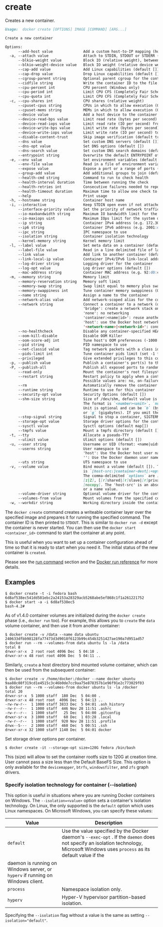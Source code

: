 <!--[metadata]>
+++
title = "create"
description = "The create command description and usage"
keywords = ["docker, create, container"]
[menu.main]
parent = "smn_cli"
+++
<![end-metadata]-->

# create

Creates a new container.

```markdown
Usage:  docker create [OPTIONS] IMAGE [COMMAND] [ARG...]

Create a new container

Options:
      --add-host value              Add a custom host-to-IP mapping (host:ip) (default [])
  -a, --attach value                Attach to STDIN, STDOUT or STDERR (default [])
      --blkio-weight value          Block IO (relative weight), between 10 and 1000
      --blkio-weight-device value   Block IO weight (relative device weight) (default [])
      --cap-add value               Add Linux capabilities (default [])
      --cap-drop value              Drop Linux capabilities (default [])
      --cgroup-parent string        Optional parent cgroup for the container
      --cidfile string              Write the container ID to the file
      --cpu-percent int             CPU percent (Windows only)
      --cpu-period int              Limit CPU CFS (Completely Fair Scheduler) period
      --cpu-quota int               Limit CPU CFS (Completely Fair Scheduler) quota
  -c, --cpu-shares int              CPU shares (relative weight)
      --cpuset-cpus string          CPUs in which to allow execution (0-3, 0,1)
      --cpuset-mems string          MEMs in which to allow execution (0-3, 0,1)
      --device value                Add a host device to the container (default [])
      --device-read-bps value       Limit read rate (bytes per second) from a device (default [])
      --device-read-iops value      Limit read rate (IO per second) from a device (default [])
      --device-write-bps value      Limit write rate (bytes per second) to a device (default [])
      --device-write-iops value     Limit write rate (IO per second) to a device (default [])
      --disable-content-trust       Skip image verification (default true)
      --dns value                   Set custom DNS servers (default [])
      --dns-opt value               Set DNS options (default [])
      --dns-search value            Set custom DNS search domains (default [])
      --entrypoint string           Overwrite the default ENTRYPOINT of the image
  -e, --env value                   Set environment variables (default [])
      --env-file value              Read in a file of environment variables (default [])
      --expose value                Expose a port or a range of ports (default [])
      --group-add value             Add additional groups to join (default [])
      --health-cmd string           Command to run to check health
      --health-interval duration    Time between running the check
      --health-retries int          Consecutive failures needed to report unhealthy
      --health-timeout duration     Maximum time to allow one check to run
      --help                        Print usage
  -h, --hostname string             Container host name
  -i, --interactive                 Keep STDIN open even if not attached
      --interface-priority value    Set the priority of network traffic (default [])
      --io-maxbandwidth string      Maximum IO bandwidth limit for the system drive (Windows only)
      --io-maxiops uint             Maximum IOps limit for the system drive (Windows only)
      --ip string                   Container IPv4 address (e.g. 172.30.100.104)
      --ip6 string                  Container IPv6 address (e.g. 2001:db8::33)
      --ipc string                  IPC namespace to use
      --isolation string            Container isolation technology
      --kernel-memory string        Kernel memory limit
  -l, --label value                 Set meta data on a container (default [])
      --label-file value            Read in a line delimited file of labels (default [])
      --link value                  Add link to another container (default [])
      --link-local-ip value         Container IPv4/IPv6 link-local addresses (default [])
      --log-driver string           Logging driver for the container
      --log-opt value               Log driver options (default [])
      --mac-address string          Container MAC address (e.g. 92:d0:c6:0a:29:33)
  -m, --memory string               Memory limit
      --memory-reservation string   Memory soft limit
      --memory-swap string          Swap limit equal to memory plus swap: '-1' to enable unlimited swap
      --memory-swappiness int       Tune container memory swappiness (0 to 100) (default -1)
      --name string                 Assign a name to the container
      --network-alias value         Add network-scoped alias for the container (default [])
      --network string              Connect a container to a network (default "default")
                                    'bridge': create a network stack on the default Docker bridge
                                    'none': no networking
                                    'container:<name|id>': reuse another container's network stack
                                    'host': use the Docker host network stack
                                    '<network-name>|<network-id>': connect to a user-defined network
      --no-healthcheck              Disable any container-specified HEALTHCHECK
      --oom-kill-disable            Disable OOM Killer
      --oom-score-adj int           Tune host's OOM preferences (-1000 to 1000)
      --pid string                  PID namespace to use
      --net-classid value           Tag network packets with a class identifier (classid)
      --pids-limit int              Tune container pids limit (set -1 for unlimited), kernel >= 4.3
      --privileged                  Give extended privileges to this container
  -p, --publish value               Publish a container's port(s) to the host (default [])
  -P, --publish-all                 Publish all exposed ports to random ports
      --read-only                   Mount the container's root filesystem as read only
      --restart string              Restart policy to apply when a container exits (default "no")
                                    Possible values are: no, on-failure[:max-retry], always, unless-stopped
      --rm                          Automatically remove the container when it exits
      --runtime string              Runtime to use for this container
      --security-opt value          Security Options (default [])
      --shm-size string             Size of /dev/shm, default value is 64MB.
                                    The format is `<number><unit>`. `number` must be greater than `0`.
                                    Unit is optional and can be `b` (bytes), `k` (kilobytes), `m` (megabytes),
                                    or `g` (gigabytes). If you omit the unit, the system uses bytes.
      --stop-signal string          Signal to stop a container, SIGTERM by default (default "SIGTERM")
      --storage-opt value           Storage driver options for the container (default [])
      --sysctl value                Sysctl options (default map[])
      --tmpfs value                 Mount a tmpfs directory (default [])
  -t, --tty                         Allocate a pseudo-TTY
      --ulimit value                Ulimit options (default [])
  -u, --user string                 Username or UID (format: <name|uid>[:<group|gid>])
      --userns string               User namespace to use
                                    'host': Use the Docker host user namespace
                                    '': Use the Docker daemon user namespace specified by `--userns-remap` option.
      --uts string                  UTS namespace to use
  -v, --volume value                Bind mount a volume (default []). The format
                                    is `[host-src:]container-dest[:<options>]`.
                                    The comma-delimited `options` are [rw|ro],
                                    [z|Z], [[r]shared|[r]slave|[r]private], and
                                    [nocopy]. The 'host-src' is an absolute path
                                    or a name value.
      --volume-driver string        Optional volume driver for the container
      --volumes-from value          Mount volumes from the specified container(s) (default [])
  -w, --workdir string              Working directory inside the container
```

The `docker create` command creates a writeable container layer over the
specified image and prepares it for running the specified command.  The
container ID is then printed to `STDOUT`.  This is similar to `docker run -d`
except the container is never started.  You can then use the
`docker start <container_id>` command to start the container at any point.

This is useful when you want to set up a container configuration ahead of time
so that it is ready to start when you need it. The initial status of the
new container is `created`.

Please see the [run command](run.md) section and the [Docker run reference](../run.md) for more details.

## Examples

    $ docker create -t -i fedora bash
    6d8af538ec541dd581ebc2a24153a28329acb5268abe5ef868c1f1a261221752
    $ docker start -a -i 6d8af538ec5
    bash-4.2#

As of v1.4.0 container volumes are initialized during the `docker create` phase
(i.e., `docker run` too). For example, this allows you to `create` the `data`
volume container, and then use it from another container:

    $ docker create -v /data --name data ubuntu
    240633dfbb98128fa77473d3d9018f6123b99c454b3251427ae190a7d951ad57
    $ docker run --rm --volumes-from data ubuntu ls -la /data
    total 8
    drwxr-xr-x  2 root root 4096 Dec  5 04:10 .
    drwxr-xr-x 48 root root 4096 Dec  5 04:11 ..

Similarly, `create` a host directory bind mounted volume container, which can
then be used from the subsequent container:

    $ docker create -v /home/docker:/docker --name docker ubuntu
    9aa88c08f319cd1e4515c3c46b0de7cc9aa75e878357b1e96f91e2c773029f03
    $ docker run --rm --volumes-from docker ubuntu ls -la /docker
    total 20
    drwxr-sr-x  5 1000 staff  180 Dec  5 04:00 .
    drwxr-xr-x 48 root root  4096 Dec  5 04:13 ..
    -rw-rw-r--  1 1000 staff 3833 Dec  5 04:01 .ash_history
    -rw-r--r--  1 1000 staff  446 Nov 28 11:51 .ashrc
    -rw-r--r--  1 1000 staff   25 Dec  5 04:00 .gitconfig
    drwxr-sr-x  3 1000 staff   60 Dec  1 03:28 .local
    -rw-r--r--  1 1000 staff  920 Nov 28 11:51 .profile
    drwx--S---  2 1000 staff  460 Dec  5 00:51 .ssh
    drwxr-xr-x 32 1000 staff 1140 Dec  5 04:01 docker

Set storage driver options per container.

    $ docker create -it --storage-opt size=120G fedora /bin/bash

This (size) will allow to set the container rootfs size to 120G at creation time. 
User cannot pass a size less than the Default BaseFS Size. This option is only 
available for the `devicemapper`, `btrfs`, `windowsfilter`, and `zfs` graph drivers.

### Specify isolation technology for container (--isolation)

This option is useful in situations where you are running Docker containers on
Windows. The `--isolation=<value>` option sets a container's isolation
technology. On Linux, the only supported is the `default` option which uses
Linux namespaces. On Microsoft Windows, you can specify these values:


| Value     | Description                                                                                                                                                   |
|-----------|---------------------------------------------------------------------------------------------------------------------------------------------------------------|
| `default` | Use the value specified by the Docker daemon's `--exec-opt` . If the `daemon` does not specify an isolation technology, Microsoft Windows uses `process` as its default value if the
daemon is running on Windows server, or `hyperv` if running on Windows client.  |
| `process` | Namespace isolation only.                                                                                                                                     |
| `hyperv`   | Hyper-V hypervisor partition-based isolation.                                                                                                                  |

Specifying the `--isolation` flag without a value is the same as setting `--isolation="default"`.
